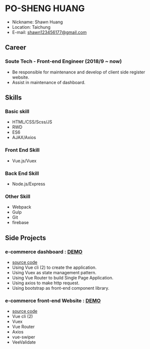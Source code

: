 # PO-SHENG HUANG

* Nickname: Shawn Huang
* Location: Taichung
* E-mail: shawn123456177@gmail.com

## Career

### Soute Tech - Front-end Engineer (2018/9 ~ now)

* Be responsible for maintenance and develop of client side register website.
* Assist in maintenance of dashboard.

## Skills

### Basic skill

* HTML/CSS/Scss/JS
* RWD
* ES6
* AJAX/Axios


### Front End Skill

* Vue.js/Vuex

### Back End Skill

* Node.js/Express

### Other Skill

* Webpack
* Gulp
* Git
* firebase

## Side Projects

### e-commerce dashboard : [DEMO](https://shawnhuang0321.github.io/vue-shopping/#/)

* [source code](https://github.com/shawnhuang0321/vue-shopping)
* Using Vue cli (2) to create the application.
* Using Vuex as state management pattern.
* Using Vue Router to build Single Page Application.
* Using axios to make http request.
* Using bootstrap as front-end component library.

### e-commerce front-end Website : [DEMO](https://shawnhuang0321.github.io/playing-card-shopping/#/)

* [source code](https://github.com/shawnhuang0321/playing-card-shopping)
* Vue cli (2)
* Vuex
* Vue Router
* Axios
* vue-swiper
* VeeValidate
